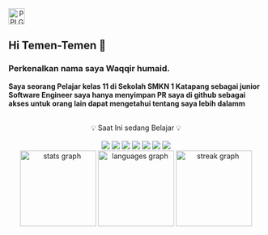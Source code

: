 <div class="organization" align="right" style="max-width: 2rem">
<img src="https://i.ibb.co/j5sm3CW/PPLG-nobg.png" alt="PPLG-nobg" style="width: 2rem" />
</div>

## Hi Temen-Temen 👋

### Perkenalkan nama saya **Waqqir humaid**.<br>

**Saya seorang Pelajar kelas 11 di Sekolah SMKN 1 Katapang sebagai junior Software Engineer saya hanya menyimpan PR saya di github sebagai akses untuk orang lain dapat mengetahui tentang saya lebih dalamm**<br>

<br>

<div class="lang" align="center">
💡 Saat Ini sedang Belajar 💡 <br> <br>

<img src="https://img.shields.io/badge/HTML-239120?style=for-the-badge&logo=html5&logoColor=white" />
<img src="https://img.shields.io/badge/CSS-239120?&style=for-the-badge&logo=css3&logoColor=white" />
<img src="https://img.shields.io/badge/JavaScript-323330?style=for-the-badge&logo=javascript&logoColor=F7DF1E" />
<img src="https://img.shields.io/badge/C%2B%2B-00599C?style=for-the-badge&logo=c%2B%2B&logoColor=white" />
<img src="https://img.shields.io/badge/PHP-777BB4?style=for-the-badge&logo=php&logoColor=white" />
<img src="https://img.shields.io/badge/Figma-F24E1E?style=for-the-badge&logo=figma&logoColor=white" />
<img src="https://img.shields.io/badge/MySQL-005C84?style=for-the-badge&logo=mysql&logoColor=white" />

</div>

<div align="center">
  <img src="https://github-readme-stats.vercel.app/api?username=WqWorld&hide_title=false&hide_rank=false&show_icons=true&include_all_commits=true&count_private=true&disable_animations=false&theme=dracula&locale=en&hide_border=false&order=1" height="150" alt="stats graph"  />
  <img src="https://github-readme-stats.vercel.app/api/top-langs?username=WqWorld&locale=en&hide_title=false&layout=compact&card_width=320&langs_count=5&theme=dracula&hide_border=false&order=2" height="150" alt="languages graph"  />
  <img src="https://streak-stats.demolab.com?user=WqWorld&locale=en&mode=daily&theme=dracula&hide_border=false&border_radius=5&order=3" height="150" alt="streak graph"  />
</div>

###
